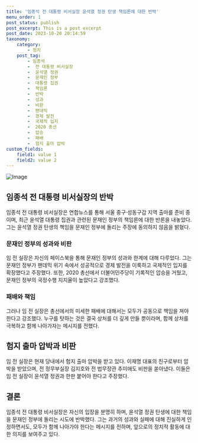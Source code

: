 ```yaml
---
title: '임종석 전 대통령 비서실장 윤석열 정권 탄생 책임론에 대한 반박'
menu_order: 1
post_status: publish
post_excerpt: This is a post excerpt
post_date: 2023-10-20 20:14:59
taxonomy:
    category:
        - 정치
    post_tag:
        - 임종석
        -  전 대통령 비서실장
        -  윤석열 정권
        -  문재인 정부
        -  대통령 집권
        -  책임론
        -  반박
        -  성과
        -  비판
        -  팬데믹
        -  경제 발전
        -  국제적 입지
        -  2020 총선
        -  압승
        -  패배
        -  험지 출마 압박
custom_fields:
    field1: value 1
    field2: value 2
---
```


![Image](https://imgnews.pstatic.net/image/088/2024/02/06/0000861035_001_20240206161801192.jpg?type=w647)


## 임종석 전 대통령 비서실장의 반박
임종석 전 대통령 비서실장은 연합뉴스를 통해 서울 중구·성동구갑 지역 출마를 준비 중이며, 최근 윤석열 대통령 집권과 관련된 문재인 정부의 책임론에 대한 반론을 내놓았다. 그는 윤석열 정권 탄생의 책임을 문재인 정부에 돌리는 주장에 동의하지 않음을 밝혔다.

### 문재인 정부의 성과와 비판
임 전 실장은 자신의 페이스북을 통해 문재인 정부의 성과와 한계에 대해 다루었다. 그는 문재인 정부가 팬데믹 위기 속에서 성공적으로 경제 발전을 이룩하고 국제적인 입지를 확장했다고 주장했다. 또한, 2020 총선에서 더불어민주당이 기록적인 압승을 거뒀고, 문재인 정부의 국정수행 지지율이 높았다고 강조했다.

### 패배와 책임
그러나 임 전 실장은 총선에서의 미세한 패배에 대해서는 모두가 공동으로 책임을 져야 한다고 강조했다. 누구를 탓하는 것은 결국 상처를 더 깊게 만들 뿐이라며, 함께 상처를 극복하고 함께 나아가자는 메시지를 전했다.

## 험지 출마 압박과 비판
임 전 실장은 현재 당내에서 험지 출마 압박을 받고 있다. 이재명 대표의 친구로부터 압박을 받았으며, 전 정무부실장 김지호와 전 법무장관 추미애도 비판을 쏟아냈다. 이들은 임 전 실장이 윤석열 정권과 한판 붙어야 한다고 주장했다.

## 결론
임종석 전 대통령 비서실장은 자신의 입장을 분명히 하며, 윤석열 정권 탄생에 대한 책임을 문재인 정부에 돌리는 시도에 반박했다. 그는 과거의 성과와 실패에 대해 진실하게 인정하면서도, 모두가 함께 나아가야 한다는 메시지를 전하며, 앞으로의 정치적 활동에 대한 의지를 보여주고 있다.
